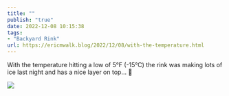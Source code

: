 ```yaml
---
title: ""
publish: "true"
date: 2022-12-08 10:15:38
tags:
- "Backyard Rink"
url: https://ericmwalk.blog/2022/12/08/with-the-temperature.html
---
```

With the temperature hitting a low of 5°F (-15°C) the rink was making lots of ice last night and has a nice layer on top… 🧊

![](https://ericmwalk.blog/uploads/2022/d4ae2dd64e.jpg)